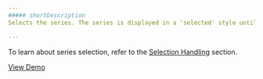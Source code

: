 ```yaml
---
##### shortDescription
Selects the series. The series is displayed in a 'selected' style until another series is selected or the current series is deselected programmatically.

---
```

To learn about series selection, refer to the [Selection Handling](/concepts/20%20Data%20Visualization/10%20Charts/80%20End-User%20Interaction/4%20Selection%20Handling '/Documentation/Guide/Data_Visualization/Charts/End-User_Interaction/#Selection_Handling') section.

<a href="http://js.devexpress.com/Demos/WidgetsGallery/#demo/chartschartsadvancedfeaturesmultipleseriesselection/" class="button orange small fix-width-155" style="margin-right: 20px;" target="_blank">View Demo</a>